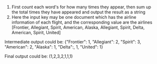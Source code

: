1. First count each word's for how many times they appear, then sum up the total times they have appeared and output the result as a string
2. Here the input key may be one document which has the airline information of each flight, and the corresponding value are the airlines
[Frontier, Allegiant, Spirit, American, Alaska, Allegiant, Spirit, Delta, American, Spirit, United]

Intermediate output could be:
{"Frontier": 1, "Allegiant": 2, "Spirit": 3, "American": 2, "Alaska": 1, "Delta":, 1, "United": 1}

Final output could be:
(1,2,3,2,1,1,1)